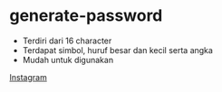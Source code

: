 # generate-password
- Terdiri dari 16 character
- Terdapat simbol, huruf besar dan kecil serta angka
- Mudah untuk digunakan


[Instagram](https://instagram.com/boy.kucayy_)
